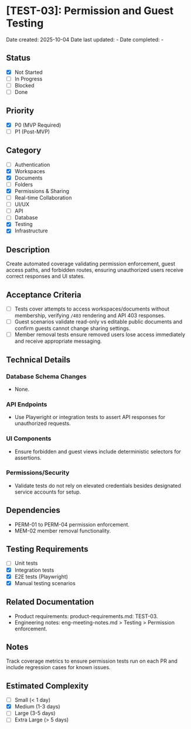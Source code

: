 # [TEST-03]: Permission and Guest Testing

Date created: 2025-10-04
Date last updated: -
Date completed: -

## Status

- [x] Not Started
- [ ] In Progress
- [ ] Blocked
- [ ] Done

## Priority

- [x] P0 (MVP Required)
- [ ] P1 (Post-MVP)

## Category

- [ ] Authentication
- [x] Workspaces
- [x] Documents
- [ ] Folders
- [x] Permissions & Sharing
- [ ] Real-time Collaboration
- [ ] UI/UX
- [ ] API
- [ ] Database
- [x] Testing
- [x] Infrastructure

## Description

Create automated coverage validating permission enforcement, guest access paths, and forbidden routes, ensuring unauthorized users receive correct responses and UI states.

## Acceptance Criteria

- [ ] Tests cover attempts to access workspaces/documents without membership, verifying `/403` rendering and API 403 responses.
- [ ] Guest scenarios validate read-only vs editable public documents and confirm guests cannot change sharing settings.
- [ ] Member removal tests ensure removed users lose access immediately and receive appropriate messaging.

## Technical Details

### Database Schema Changes

- None.

### API Endpoints

- Use Playwright or integration tests to assert API responses for unauthorized requests.

### UI Components

- Ensure forbidden and guest views include deterministic selectors for assertions.

### Permissions/Security

- Validate tests do not rely on elevated credentials besides designated service accounts for setup.

## Dependencies

- PERM-01 to PERM-04 permission enforcement.
- MEM-02 member removal functionality.

## Testing Requirements

- [ ] Unit tests
- [x] Integration tests
- [x] E2E tests (Playwright)
- [x] Manual testing scenarios

## Related Documentation

- Product requirements: product-requirements.md: TEST-03.
- Engineering notes: eng-meeting-notes.md > Testing > Permission enforcement.

## Notes

Track coverage metrics to ensure permission tests run on each PR and include regression cases for known issues.

## Estimated Complexity

- [ ] Small (< 1 day)
- [x] Medium (1-3 days)
- [ ] Large (3-5 days)
- [ ] Extra Large (> 5 days)
